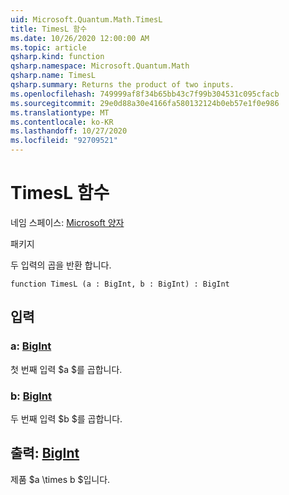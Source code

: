 ```yaml
---
uid: Microsoft.Quantum.Math.TimesL
title: TimesL 함수
ms.date: 10/26/2020 12:00:00 AM
ms.topic: article
qsharp.kind: function
qsharp.namespace: Microsoft.Quantum.Math
qsharp.name: TimesL
qsharp.summary: Returns the product of two inputs.
ms.openlocfilehash: 749999af8f34b65bb43c7f99b304531c095cfacb
ms.sourcegitcommit: 29e0d88a30e4166fa580132124b0eb57e1f0e986
ms.translationtype: MT
ms.contentlocale: ko-KR
ms.lasthandoff: 10/27/2020
ms.locfileid: "92709521"
---
```

# <a name="timesl-function"></a>TimesL 함수

네임 스페이스: [Microsoft 양자](xref:Microsoft.Quantum.Math)

패키지 [](https://nuget.org/packages/)


두 입력의 곱을 반환 합니다.

```qsharp
function TimesL (a : BigInt, b : BigInt) : BigInt
```


## <a name="input"></a>입력

### <a name="a--bigint"></a>a: [BigInt](xref:microsoft.quantum.lang-ref.bigint)

첫 번째 입력 $a $를 곱합니다.


### <a name="b--bigint"></a>b: [BigInt](xref:microsoft.quantum.lang-ref.bigint)

두 번째 입력 $b $를 곱합니다.



## <a name="output--bigint"></a>출력: [BigInt](xref:microsoft.quantum.lang-ref.bigint)

제품 $a \times b $입니다.